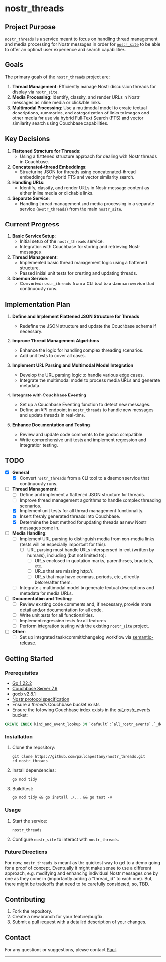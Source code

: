 # nostr_threads

## Project Purpose
`nostr_threads` is a service meant to focus on handling thread management and media processing for Nostr messages in order for [`nostr_site`](http://github.com/paulcapestany/nostr_site) to be able to offer an optimal user experience and search capabilities.

## Goals

The primary goals of the `nostr_threads` project are:

1. **Thread Management**: Efficiently manage Nostr discussion threads for display via `nostr_site`.
2. **Media Processing**: Identify, classify, and render URLs in Nostr messages as inline media or clickable links.
3. **Multimodal Processing**: Use a multimodal model to create textual descriptions, summaries, and categorization of links to images and other media for use via hybrid Full-Text Search (FTS) and vector similarity search using Couchbase capabilities.

## Key Decisions

1. **Flattened Structure for Threads**:
   - Using a flattened structure approach for dealing with Nostr threads in Couchbase.
2. **Concatenated-thread Embeddings**:
   - Structuring JSON for threads using concatenated-thread embeddings for hybrid FTS and vector similarity search.
3. **Handling URLs**:
   - Identify, classify, and render URLs in Nostr message content as either inline media or clickable links.
4. **Separate Service**:
   - Handling thread management and media processing in a separate service (`nostr_threads`) from the main `nostr_site`.

## Current Progress

1. **Basic Service Setup**:
   - Initial setup of the `nostr_threads` service.
   - Integration with Couchbase for storing and retrieving Nostr messages.
2. **Thread Management**:
   - Implemented basic thread management logic using a flattened structure.
   - Passed initial unit tests for creating and updating threads.
3. **Daemon Service**:
   - Converted `nostr_threads` from a CLI tool to a daemon service that continuously runs.

## Implementation Plan

1. **Define and Implement Flattened JSON Structure for Threads**
   - Redefine the JSON structure and update the Couchbase schema if necessary.

2. **Improve Thread Management Algorithms**
   - Enhance the logic for handling complex threading scenarios.
   - Add unit tests to cover all cases.

3. **Implement URL Parsing and Multimodal Model Integration**
   - Develop the URL parsing logic to handle various edge cases.
   - Integrate the multimodal model to process media URLs and generate metadata.

4. **Integrate with Couchbase Eventing**
   - Set up a Couchbase Eventing function to detect new messages.
   - Define an API endpoint in `nostr_threads` to handle new messages and update threads in real-time.

5. **Enhance Documentation and Testing**
   - Review and update code comments to be godoc compatible.
   - Write comprehensive unit tests and implement regression and integration testing.

## TODO
- [x] **General**
  - [x] Convert `nostr_threads` from a CLI tool to a daemon service that continuously runs.
- [ ] **Thread Management**:
  - [ ] Define and implement a flattened JSON structure for threads.
  - [ ] Improve thread management algorithms to handle complex threading scenarios.
  - [x] Implement unit tests for all thread management functionality.
  - [x] Insert freshly generated threads into Couchbase.
  - [x] Determine the best method for updating threads as new Nostr messages come in.
- [ ] **Media Handling**:
  - [ ] Implement URL parsing to distinguish media from non-media links (tests will be especially important for this).
    - [ ] URL parsing must handle URLs interspersed in text (written by humans), including (but not limited to):
      - [ ] URLs enclosed in quotation marks, parentheses, brackets, etc.
      - [ ] URLs that are missing http://.
      - [ ] URLs that may have commas, periods, etc., directly before/after them.
  - [ ] Integrate a multimodal model to generate textual descriptions and metadata for media URLs.
- [ ] **Documentation and Testing**:
  - [ ] Review existing code comments and, if necessary, provide more detail and/or documentation for all code.
  - [ ] Write unit tests for all functionalities.
  - [ ] Implement regression tests for all features.
  - [ ] Perform integration testing with the existing `nostr_site` project.
- [ ] **Other**:
  - [ ] Set up integrated task/commit/changelog workflow via [semantic-release](https://github.com/go-semantic-release/semantic-release).

## Getting Started

### Prerequisites
- [Go 1.22.2](https://golang.org/dl/)
- [Couchbase Server 7.6](https://www.couchbase.com/downloads)
- [gocb v2.8.1](https://github.com/couchbase/gocb)
- [Nostr protocol specification](https://github.com/nostr-protocol/nips)
- Ensure a *threads* Couchbase bucket exists
- Ensure the following Couchbase index exists in the *all_nostr_events* bucket:
```sql
CREATE INDEX kind_and_event_lookup ON `default`:`all_nostr_events`.`_default`.`_default`(`kind`,(distinct (array (`t`[1]) for `t` in `tags` when ((`t`[0]) = "e") end)))
```

### Installation
1. Clone the repository:
    ```shell
    git clone https://github.com/paulcapestany/nostr_threads.git
    cd nostr_threads
    ```
2. Install dependencies:
    ```shell
    go mod tidy
    ```
3. Build/test:
   ```shell
   go mod tidy && go install ./... && go test -v
   ``` 

### Usage
1. Start the service:
    ```shell
    nostr_threads
    ```
2. Configure `nostr_site` to interact with `nostr_threads`.

### Future Directions

For now, `nostr_threads` is meant as the quickest way to get to a demo going for a proof of concept. Eventually it might make sense to use a different approach, e.g. modifying and enhancing individual Nostr messages one by one as they come in (importantly adding a "thread_id" to each one). But, there might be tradeoffs that need to be carefully considered, so, TBD.

## Contributing
1. Fork the repository.
2. Create a new branch for your feature/bugfix.
3. Submit a pull request with a detailed description of your changes.

## Contact

For any questions or suggestions, please contact [Paul](http://github.com/paulcapestany).


---

